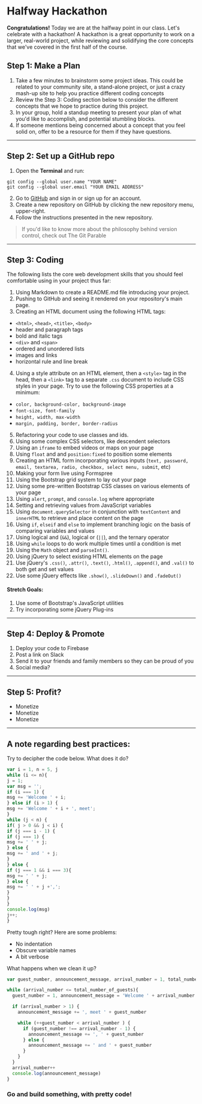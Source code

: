 # Halfway Hackathon

**Congratulations!** Today we are at the halfway point in our class. Let's celebrate with a hackathon! A hackathon is a great opportunity to work on a larger, real-world project, while reviewing and solidifying the core concepts that we've covered in the first half of the course.

## Step 1: Make a Plan

1. Take a few minutes to brainstorm some project ideas. This could be related to your community site, a stand-alone project, or just a crazy mash-up site to help you practice different coding concepts
2. Review the Step 3: Coding section below to consider the different concepts that we hope to practice during this project.
3. In your group, hold a standup meeting to present your plan of what you'd like to accomplish, and potential stumbling blocks.
4. If someone mentions being concerned about a concept that you feel solid on, offer to be a resource for them if they have questions.

------

## Step 2: Set up a GitHub repo

1. Open the **Terminal** and run:
```
git config --global user.name "YOUR NAME"
git config --global user.email "YOUR EMAIL ADDRESS"
```

2. Go to [GitHub](https://github.com/) and sign in or sign up for an account.
3. Create a new repository on GitHub by clicking the new repository menu, upper-right.
4. Follow the instructions presented in the new repository.

>If you'd like to know more about the philosophy behind version control, check out The Git Parable

-----

## Step 3: Coding

The following lists the core web development skills that you should feel comfortable using in your project thus far:

1. Using Markdown to create a README.md file introducing your project.
2. Pushing to GitHub and seeing it rendered on your repository's main page.
3. Creating an HTML document using the following HTML tags:
  + ```<html>```, ```<head>```, ```<title>```, ```<body>```
  + header and paragraph tags
  + bold and italic tags
  + ```<div>``` and ```<span>```
  + ordered and unordered lists
  + images and links
  + horizontal rule and line break
4. Using a style attribute on an HTML element, then a ```<style>``` tag in the head, then a ```<link>``` tag to a separate ```.css``` document to include CSS styles in your page. Try to use the following CSS properties at a minimum:
  + ```color, background-color, background-image```
  + ```font-size, font-family```
  + ```height, width, max-width```
  + ```margin, padding, border, border-radius```
5. Refactoring your code to use classes and ids.
6. Using some complex CSS selectors, like descendent selectors
7. Using an ```iframe``` to embed videos or maps on your page
8. Using ```float``` and and ```position:fixed``` to position some elements
9. Creating an HTML form incorporating various inputs (```text, password, email, textarea, radio, checkbox, select menu, submit```, etc)
10. Making your form live using Formspree
11. Using the Bootstrap grid system to lay out your page
12. Using some pre-written Bootstrap CSS classes on various elements of your page
13. Using ```alert```, ```prompt```, and ```console.log``` where appropriate
14. Setting and retrieving values from JavaScript variables
15. Using ```document.querySelector``` in conjunction with ```textContent``` and ```innerHTML``` to retrieve and place content on the page
16. Using ```if```, ```elseif``` and ```else``` to implement branching logic on the basis of comparing variables and values
17. Using logical and (```&&```), logical or (```||```), and the ternary operator
18. Using ```while``` loops to do work multiple times until a condition is met
19. Using the ```Math``` object and ```parseInt()```.
20. Using jQuery to select existing HTML elements on the page
21. Use jQuery's ```.css()```, ```.attr()```, ```.text()```, ```.html()```, ```.append()```, and ```.val()``` to both get and set values
22. Use some jQuery effects like ```.show()```, ```.slideDown()``` and ```.fadeOut()```

#### Stretch Goals:

1. Use some of Bootstrap's JavaScript utilities
2. Try incorporating some jQuery Plug-ins

------------

## Step 4: Deploy & Promote

1. Deploy your code to Firebase
2. Post a link on Slack
3. Send it to your friends and family members so they can be proud of you
4. Social media?

----------

## Step 5: Profit?

+ Monetize
+ Monetize
+ Monetize

-------

## A note regarding best practices:

Try to decipher the code below. What does it do?

```javascript
var i = 1, n = 5, j
while (i <= n){
j = 1;
var msg = '';
if (i === 1) {
msg += 'Welcome ' + i;
} else if (i > 1) {
msg += 'Welcome ' + i + ', meet';
}
while (j < n) {
if( j > 0 && j < i) {
if (j === i - 1) {
if (j === 1) {
msg += ' ' + j;
} else {
msg += ' and ' + j;
}
} else {
if (j === 1 && i === 3){
msg += ' ' + j;
} else {
msg += ' ' + j +',';
}
}
}
console.log(msg)
j++;
}
```
Pretty tough right? Here are some problems:

+ No indentation
+ Obscure variable names
+ A bit verbose

What happens when we clean it up?

```javascript
var guest_number, announcement_message, arrival_number = 1, total_number_of_guests = 5

while (arrival_number <= total_number_of_guests){
  guest_number = 1, announcement_message = 'Welcome ' + arrival_number

  if (arrival_number > 1) {
    announcement_message += ', meet ' + guest_number

    while (++guest_number < arrival_number ) {
      if (guest_number !== arrival_number - 1) {
        announcement_message += ', ' + guest_number
      } else {
        announcement_message += ' and ' + guest_number
      }
    }
  }
  arrival_number++
  console.log(announcement_message)
}
```
### Go and build something, with pretty code!
